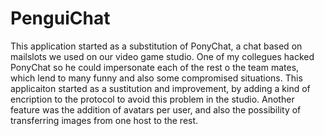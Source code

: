 # PenguiChat

This application started as a substitution of PonyChat, a chat based on mailslots we used on our video game studio. One of my collegues hacked PonyChat so he could impersonate each of the rest o the team mates, which lend to many funny and also some compromised situations. This applicaiton started as a sustitution and improvement, by adding a kind of encription to the protocol to avoid this problem in the studio.
Another feature was the addition of avatars per user, and also the possibility of transferring images from one host to the rest.
